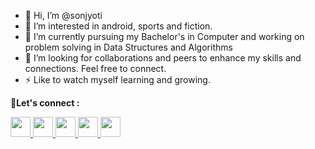- 👋 Hi, I’m @sonjyoti
- 👀 I’m interested in android, sports and fiction.
- 🌱 I’m currently pursuing my Bachelor's in Computer and working on problem solving in Data Structures and Algorithms
- 🫡 I’m looking for collaborations and peers to enhance my skills and connections. Feel free to connect.
- ⚡ Like to watch myself learning and growing.

🤝**Let's connect :**

<a href = "https://www.instagram.com/xonzyoti/">
<img height="32" width="32" src="https://unpkg.com/simple-icons@v6/icons/instagram.svg" />
</a>
<a href = "https://twitter.com/SonjyotiR">
<img height="32" width="32" src="https://unpkg.com/simple-icons@v6/icons/twitter.svg" />
</a>
<a href = "https://www.linkedin.com/in/sonjyoti-rabha-5b54861b3/">
<img height="32" width="32" src="https://unpkg.com/simple-icons@v6/icons/linkedin.svg" />
</a>
<a href = "https://www.facebook.com/son.jyoti.58/">
<img height="32" width="32" src="https://unpkg.com/simple-icons@v6/icons/facebook.svg" />
</a>
</a>
<a href = "mailto:sonjyoti33@gmail.com?">
<img height="32" width="32" src="https://unpkg.com/simple-icons@v6/icons/gmail.svg" />
</a>

